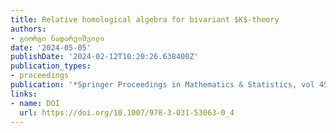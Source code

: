 ```yaml
---
title: Relative homological algebra for bivariant $K$-theory
authors:
- გიორგი ნადარეიშვილი
date: '2024-05-05'
publishDate: '2024-02-12T10:20:26.638400Z'
publication_types:
- proceedings
publication: '*Springer Proceedings in Mathematics & Statistics, vol 450. Springer, Cham.*'
links:
- name: DOI
  url: https://doi.org/10.1007/978-3-031-53063-0_4
---
```

